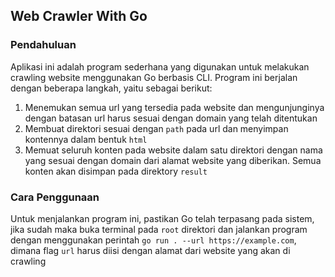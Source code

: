 ## Web Crawler With Go

### Pendahuluan
Aplikasi ini adalah program sederhana yang digunakan untuk melakukan crawling website menggunakan Go berbasis CLI. Program ini berjalan dengan beberapa langkah, yaitu sebagai berikut:
1. Menemukan semua url yang tersedia pada website dan mengunjunginya dengan batasan url harus sesuai dengan domain yang telah ditentukan 
2. Membuat direktori sesuai dengan `path` pada url dan menyimpan kontennya dalam bentuk `html`
3. Memuat seluruh konten pada website dalam satu direktori dengan nama yang sesuai dengan domain dari alamat website yang diberikan. Semua konten akan disimpan pada direktory `result`

### Cara Penggunaan
Untuk menjalankan program ini, pastikan Go telah terpasang pada sistem, jika sudah maka buka terminal pada `root` direktori dan jalankan program dengan menggunakan perintah `go run . --url https://example.com`, dimana flag `url` harus diisi dengan alamat dari website yang akan di crawling